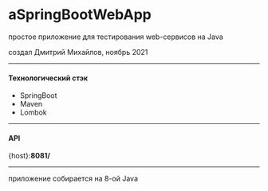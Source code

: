 # aSpringBootWebApp

простое приложение для тестирования web-сервисов на Java

создал Дмитрий Михайлов, ноябрь 2021

---
#### Технологический стэк
* SpringBoot
* Maven
* Lombok

---
#### API
{host}:**8081/**


---
приложение собирается на 8-ой Java

